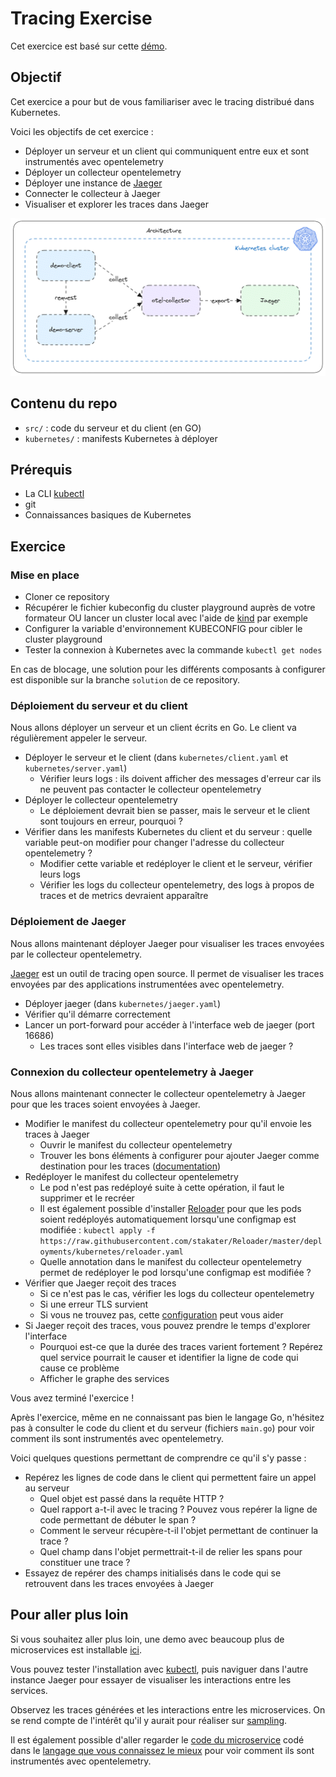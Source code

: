 # Tracing Exercise

Cet exercice est basé sur cette [démo](https://github.com/open-telemetry/opentelemetry-collector-contrib/tree/main/examples/demo).

## Objectif

Cet exercice a pour but de vous familiariser avec le tracing distribué dans Kubernetes.

Voici les objectifs de cet exercice :
- Déployer un serveur et un client qui communiquent entre eux et sont instrumentés avec opentelemetry
- Déployer un collecteur opentelemetry
- Déployer une instance de [Jaeger](https://www.jaegertracing.io/)
- Connecter le collecteur à Jaeger
- Visualiser et explorer les traces dans Jaeger

![architecture](./architecture.png)
## Contenu du repo

- `src/` : code du serveur et du client (en GO)
- `kubernetes/` : manifests Kubernetes à déployer

## Prérequis

- La CLI [kubectl](https://kubernetes.io/docs/reference/kubectl/)
- git
- Connaissances basiques de Kubernetes

## Exercice

### Mise en place

- Cloner ce repository
- Récupérer le fichier kubeconfig du cluster playground auprès de votre formateur OU lancer un cluster local avec l'aide de [kind](https://kind.sigs.k8s.io/docs/user/configuration/) par exemple
- Configurer la variable d'environnement KUBECONFIG pour cibler le cluster playground
- Tester la connexion à Kubernetes avec la commande `kubectl get nodes`

En cas de blocage, une solution pour les différents composants à configurer est disponible sur la branche `solution` de ce repository.

### Déploiement du serveur et du client

Nous allons déployer un serveur et un client écrits en Go. Le client va régulièrement appeler le serveur.

- Déployer le serveur et le client (dans `kubernetes/client.yaml` et `kubernetes/server.yaml`)
  - Vérifier leurs logs : ils doivent afficher des messages d'erreur car ils ne peuvent pas contacter le collecteur opentelemetry
- Déployer le collecteur opentelemetry
  - Le déploiement devrait bien se passer, mais le serveur et le client sont toujours en erreur, pourquoi ?
- Vérifier dans les manifests Kubernetes du client et du serveur : quelle variable peut-on modifier pour changer l'adresse du collecteur opentelemetry ?
  - Modifier cette variable et redéployer le client et le serveur, vérifier leurs logs
  - Vérifier les logs du collecteur opentelemetry, des logs à propos de traces et de metrics devraient apparaître

### Déploiement de Jaeger

Nous allons maintenant déployer Jaeger pour visualiser les traces envoyées par le collecteur opentelemetry.

[Jaeger](https://www.jaegertracing.io/) est un outil de tracing open source. Il permet de visualiser les traces envoyées par des applications instrumentées avec opentelemetry.

- Déployer jaeger (dans `kubernetes/jaeger.yaml`)
- Vérifier qu'il démarre correctement
- Lancer un port-forward pour accéder à l'interface web de jaeger (port 16686)
  - Les traces sont elles visibles dans l'interface web de jaeger ?

### Connexion du collecteur opentelemetry à Jaeger

Nous allons maintenant connecter le collecteur opentelemetry à Jaeger pour que les traces soient envoyées à Jaeger.

- Modifier le manifest du collecteur opentelemetry pour qu'il envoie les traces à Jaeger
  - Ouvrir le manifest du collecteur opentelemetry
  - Trouver les bons éléments à configurer pour ajouter Jaeger comme destination pour les traces ([documentation](https://opentelemetry.io/docs/collector/configuration/#basics))
- Redéployer le manifest du collecteur opentelemetry
  - Le pod n'est pas redéployé suite à cette opération, il faut le supprimer et le recréer
  - Il est également possible d'installer [Reloader](https://github.com/stakater/Reloader) pour que les pods soient redéployés automatiquement lorsqu'une configmap est modifiée : `kubectl apply -f https://raw.githubusercontent.com/stakater/Reloader/master/deployments/kubernetes/reloader.yaml`
  - Quelle annotation dans le manifest du collecteur opentelemetry permet de redéployer le pod lorsqu'une configmap est modifiée ?
- Vérifier que Jaeger reçoit des traces
  - Si ce n'est pas le cas, vérifier les logs du collecteur opentelemetry
  - Si une erreur TLS survient
  - Si vous ne trouvez pas, cette [configuration](https://github.com/open-telemetry/opentelemetry-collector-contrib/blob/main/examples/demo/otel-collector-config.yaml) peut vous aider
- Si Jaeger reçoit des traces, vous pouvez prendre le temps d'explorer l'interface
  - Pourquoi est-ce que la durée des traces varient fortement ? Repérez quel service pourrait le causer et identifier la ligne de code qui cause ce problème
  - Afficher le graphe des services

Vous avez terminé l'exercice !

Après l'exercice, même en ne connaissant pas bien le langage Go, n'hésitez pas à consulter le code du client et du serveur (fichiers `main.go`) pour voir comment ils sont instrumentés avec opentelemetry.

Voici quelques questions permettant de comprendre ce qu'il s'y passe :

- Repérez les lignes de code dans le client qui permettent faire un appel au serveur
  - Quel objet est passé dans la requête HTTP ?
  - Quel rapport a-t-il avec le tracing ? Pouvez vous repérer la ligne de code permettant de débuter le span ?
  - Comment le serveur récupère-t-il l'objet permettant de continuer la trace ?
  - Quel champ dans l'objet permettrait-t-il de relier les spans pour constituer une trace ?
- Essayez de repérer des champs initialisés dans le code qui se retrouvent dans les traces envoyées à Jaeger

## Pour aller plus loin

Si vous souhaitez aller plus loin, une demo avec beaucoup plus de microservices est installable [ici](https://opentelemetry.io/docs/demo/).

Vous pouvez tester l'installation avec [kubectl](https://opentelemetry.io/docs/demo/kubernetes-deployment/#install-using-kubectl), puis naviguer dans l'autre instance Jaeger pour essayer de visualiser les interactions entre les services.

Observez les traces générées et les interactions entre les microservices. On se rend compte de l'intérêt qu'il y aurait pour réaliser sur [sampling](https://opentelemetry.io/docs/concepts/sampling/).

Il est également possible d'aller regarder le [code du microservice](https://github.com/open-telemetry/opentelemetry-demo/tree/main/src) codé dans le [langage que vous connaissez le mieux](https://opentelemetry.io/docs/demo/architecture/) pour voir comment ils sont instrumentés avec opentelemetry.
